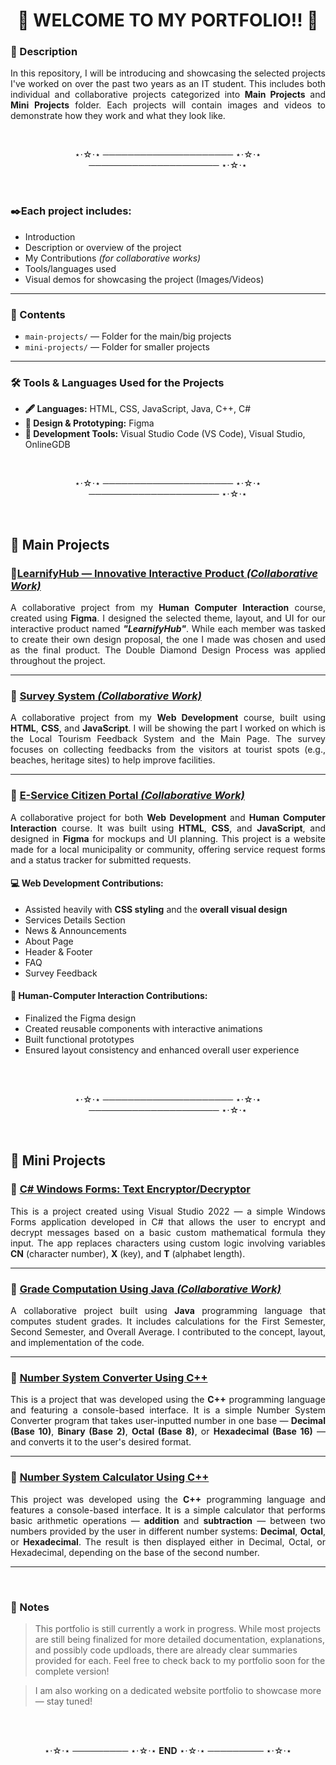 <h1 align="center"><b>🌟 WELCOME TO MY PORTFOLIO!! 🌟</b></h1>

### 📄 Description

<p align="justify">In this repository, I will be introducing and showcasing the selected projects I've worked on over the past two years as an IT student. This includes both individual and collaborative projects categorized into <b>Main Projects</b> and <b>Mini Projects</b> folder. Each projects will contain images and videos to demonstrate how they work and what they look like.</p>

<br>
<p align="center">⋆⋅☆⋅⋆ ───────────────────── ⋆⋅☆⋅⋆ ───────────────────── ⋆⋅☆⋅⋆</p>
<br>

### ✒️Each project includes:
- Introduction
- Description or overview of the project
- My Contributions *(for collaborative works)*
- Tools/languages used  
- Visual demos for showcasing the project (Images/Videos)

---

### 📁 Contents
- `main-projects/` — Folder for the main/big  projects  
- `mini-projects/` — Folder for smaller projects 

---

### 🛠 Tools & Languages Used for the Projects
- **🖋️ Languages:** HTML, CSS, JavaScript, Java, C++, C#
- **🎨 Design & Prototyping:** Figma
- **🧰 Development Tools:** Visual Studio Code (VS Code), Visual Studio, OnlineGDB

<br>
<p align="center">⋆⋅☆⋅⋆ ───────────────────── ⋆⋅☆⋅⋆ ───────────────────── ⋆⋅☆⋅⋆</p>
<br>


## 🚀 Main Projects

### 📍[**LearnifyHub — Innovative Interactive Product** *(Collaborative Work)*](https://github.com/mine1y0u/My-Portfolio/tree/main/main-projects/1.%20LearnifyHub)

<p align="justify">A collaborative project from my <b>Human Computer Interaction</b> course, created using <b>Figma</b>. I designed the selected theme, layout, and UI for our interactive product named <b><i>"LearnifyHub"</i></b>. While each member was tasked to create their own design proposal, the one I made was chosen and used as the final product. The Double Diamond Design Process was applied throughout the project.</p>

---

### 📍 [**Survey System** *(Collaborative Work)*](https://github.com/mine1y0u/My-Portfolio/tree/main/main-projects/2.%20Survey%20System)

<p align="justify">A collaborative project from my <b>Web Development</b> course, built using <b>HTML</b>, <b>CSS</b>, and <b>JavaScript</b>. I will be showing the part I worked on which is the Local Tourism Feedback System and the Main Page. The survey focuses on collecting feedbacks from the visitors at tourist spots (e.g., beaches, heritage sites) to help improve facilities.</p>

---

### 📍 [**E-Service Citizen Portal** *(Collaborative Work)*](https://github.com/mine1y0u/My-Portfolio/tree/main/main-projects/3.%20E-Service%20Citizen%20Portal)

<p align="justify">A collaborative project for both <b>Web Development</b> and <b>Human Computer Interaction</b> course. It was built using <b>HTML</b>, <b>CSS</b>, and <b>JavaScript</b>, and designed in <b>Figma</b> for mockups and UI planning. This project is a website made for a local municipality or community, offering service request forms and a status tracker for submitted requests.</p>

#### 💻 Web Development Contributions:
- Assisted heavily with **CSS styling** and the **overall visual design**
- Services Details Section  
- News & Announcements  
- About Page
- Header & Footer 
- FAQ
- Survey Feedback  

#### 🧠 Human-Computer Interaction Contributions:
- Finalized the Figma design  
- Created reusable components with interactive animations
- Built functional prototypes  
- Ensured layout consistency and enhanced overall user experience


<br><br>
<p align="center">⋆⋅☆⋅⋆ ───────────────────── ⋆⋅☆⋅⋆ ───────────────────── ⋆⋅☆⋅⋆</p>
<br>

## 🧩 Mini Projects

### 📍 [**C# Windows Forms: Text Encryptor/Decryptor**](https://github.com/mine1y0u/My-Portfolio/tree/main/mini-projects/1.%20Text%20Encryptor%20%26%20Decryptor)


<p align="justify">This is a project created using Visual Studio 2022 — a simple Windows Forms application developed in C# that allows the user to encrypt and decrypt messages based on a basic custom mathematical formula they input. The app replaces characters using custom logic involving variables <b>CN</b> (character number), <b>X</b> (key), and <b>T</b> (alphabet length). </p>

---

### 📍 [**Grade Computation Using Java** *(Collaborative Work)*](https://github.com/mine1y0u/My-Portfolio/tree/main/mini-projects/2.%20Grade%20Computation)

<p align="justify">A collaborative project built using <b>Java</b> programming language that computes student grades. It includes calculations for the First Semester, Second Semester, and Overall Average. I contributed to the concept, layout, and implementation of the code.</p>

---

### 📍 [**Number System Converter Using C++**](https://github.com/mine1y0u/My-Portfolio/tree/main/mini-projects/3.%20Number%20System%20Converter)

<p align="justify">This is a project that was developed using the <b>C++</b> programming language and featuring a console-based interface. It is a simple Number System Converter program that takes user-inputted number in one base — <b>Decimal (Base 10)</b>, <b>Binary (Base 2)</b>, <b>Octal (Base 8)</b>, or <b>Hexadecimal (Base 16)</b> — and converts it to the user's desired format.</p>

---

### 📍 [**Number System Calculator Using C++**](https://github.com/mine1y0u/My-Portfolio/tree/main/mini-projects/4.%20Number%20System%20Calculator)

 <p align="justify"> This project was developed using the <b>C++</b> programming language and features a console-based interface. It is a simple calculator that performs basic arithmetic operations — <b>addition</b> and <b>subtraction</b> — between two numbers provided by the user in different number systems: <b>Decimal</b>, <b>Octal</b>, or <b>Hexadecimal</b>. The result is then displayed either in Decimal, Octal, or Hexadecimal, depending on the base of the second number.</p> 

 ---
<br>

### 📌 Notes
> This portfolio is still currently a work in progress. While most projects are still  being finalized for more detailed documentation, explanations, and possibly code updloads, there are already clear summaries provided for each. Feel free to check back to my portfolio soon for the complete version! 

> I am also working on a dedicated website portfolio to showcase more — stay tuned!


<br><br>
<p align="center">⋆⋅☆⋅⋆ ───────── ⋆⋅☆⋅⋆ <b>END</b> ⋆⋅☆⋅⋆ ───────── ⋆⋅☆⋅⋆</p>
<br>
